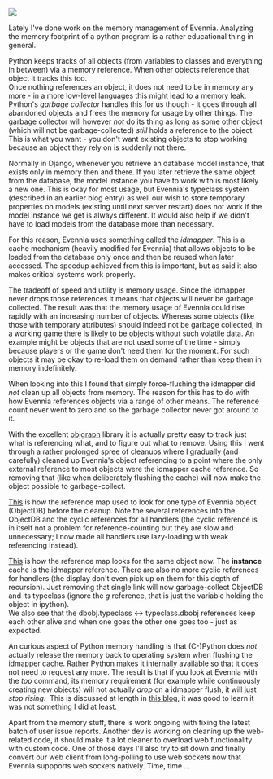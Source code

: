 [![](https://2.bp.blogspot.com/-AoyW71rwdmw/U52RCQqYoDI/AAAAAAAADnU/KH7QGKf_GmM/s1600/RAM.jpg)](https://2.bp.blogspot.com/-AoyW71rwdmw/U52RCQqYoDI/AAAAAAAADnU/KH7QGKf_GmM/s1600/RAM.jpg)

Lately I've done work on the memory management of Evennia. Analyzing the memory footprint of a python program is a rather educational thing in general.  
  
Python keeps tracks of all objects (from variables to classes and everything in between) via a memory reference. When other objects reference that object it tracks this too.  
Once nothing references an object, it does not need to be in memory any more - in a more low-level languages this might lead to a memory leak. Python's _garbage collector_ handles this for us though - it goes through all abandoned objects and frees the memory for usage by other things. The garbage collector will however _not_ do its thing as long as some other object (which will not be garbage-collected) _still_ holds a reference to the object. This is what you want - you don't want existing objects to stop working because an object they rely on is suddenly not there.  
  
Normally in Django, whenever you retrieve an database model instance, that exists only in memory then and there. If you later retrieve the same object from the database, the model instance you have to work with is most likely a new one. This is okay for most usage, but Evennia's typeclass system (described in an earlier blog entry) as well our wish to store temporary properties on models (existing until next server restart) does not work if the model instance we get is always different. It would also help if we didn't have to load models from the database more than necessary.  
  
For this reason, Evennia uses something called the _idmapper_. This is a cache mechanism (heavily modified for Evennia) that allows objects to be loaded from the database only once and then be reused when later accessed. The speedup achieved from this is important, but as said it also makes critical systems work properly.  
  
The tradeoff of speed and utility is memory usage. Since the idmapper never drops those references it means that objects will never be garbage collected. The result was that the memory usage of Evennia could rise rapidly with an increasing number of objects. Whereas some objects (like those with temporary attributes) should indeed not be garbage collected, in a working game there is likely to be objects without such volatile data. An example might be objects that are not used some of the time - simply because players or the game don't need them for the moment. For such objects it may be okay to re-load them on demand rather than keep them in memory indefinitely.  
  
When looking into this I found that simply force-flushing the idmapper did _not_ clean up all objects from memory. The reason for this has to do with how Evennia references objects via a range of other means. The reference count never went to zero and so the garbage collector never got around to it.   
  
With the excellent [objgraph](https://pypi.python.org/pypi/objgraph) library it is actually pretty easy to track just what is referencing what, and to figure out what to remove. Using this I went through a rather prolonged spree of cleanups where I gradually (and carefully) cleaned up Evennia's object referencing to a point where the only external reference to most objects were the idmapper cache reference. So removing that (like when deliberately flushing the cache) will now make the object possible to garbage-collect.  
  
[This](http://postimg.org/image/p00v4oinl/) is how the reference map used to look for one type of Evennia object (ObjectDB) before the cleanup. Note the several references into the ObjectDB and the cyclic references for all handlers (the cyclic reference is in itself not a problem for reference-counting but they are slow and unnecessary; I now made all handlers use lazy-loading with weak referencing instead).  
  
[This](http://postimg.org/image/90i7l4mlt/) is how the reference map looks for the same object now. The __instance__ cache is the idmapper reference. There are also no more cyclic references for handlers (the display don't even pick up on them for this depth of recursion). Just removing that single link will now garbage-collect ObjectDB and its typeclass (ignore the _g_ reference, that is just the variable holding the object in ipython).  
We also see that the dbobj.typeclass <-> typeclass.dbobj references keep each other alive and when one goes the other one goes too - just as expected.  
  
An curious aspect of Python memory handling is that (C-)Python does _not_ actually release the memory back to operating system when flushing the idmapper cache. Rather Python makes it internally available so that it does not need to request any more. The result is that if you look at Evennia with the _top_ command, its memory requirement (for example while continuously creating new objects) will not actually _drop_ on a idmapper flush, it will just _stop rising_.  This is discussed at length in [this blog](http://effbot.org/pyfaq/why-doesnt-python-release-the-memory-when-i-delete-a-large-object.htm), it was good to learn it was not something I did at least.  
  
  
Apart from the memory stuff, there is work ongoing with fixing the latest batch of user issue reports. Another dev is working on cleaning up the web-related code, it should make it a lot cleaner to overload web functionality with custom code. One of those days I'll also try to sit down and finally convert our web client from long-polling to use web sockets now that Evennia suppports web sockets natively. Time, time ...